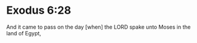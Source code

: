 # Exodus 6:28

And it came to pass on the day [when] the LORD spake unto Moses in the land of Egypt,
